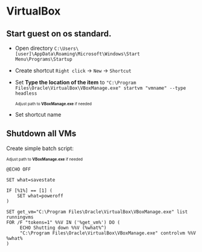# VirtualBox

## Start guest on os standard.

+ Open directory
`C:\Users\[user]\AppData\Roaming\Microsoft\Windows\Start Menu\Programs\Startup`
+ Create shortcut
  `Right click` -> `New` -> `Shortcut`
+ Set **Type the location of the item** to
`"C:\Program Files\Oracle\VirtualBox\VBoxManage.exe" startvm "vmname" --type headless`

  <font size="1">Adjust path to **VBoxManage.exe** if needed</font>
+ Set shortcut name

## Shutdown all VMs

Create simple batch script:

<font size="1">Adjust path to **VBoxManage.exe** if needed</font>
```batch
@ECHO OFF

SET what=savestate

IF [%1%] == [1] (
    SET what=poweroff
)

SET get_vm="C:\Program Files\Oracle\VirtualBox\VBoxManage.exe" list runningvms
FOR /F "tokens=1" %%V IN ('%get_vm%') DO (
     ECHO Shutting down %%V (%what%^)
     "C:\Program Files\Oracle\VirtualBox\VBoxManage.exe" controlvm %%V %what%
)
```